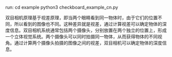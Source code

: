 
run:
cd example
python3 checkboard_example_cn.py


双目相机原理基于视差原理，即当两个眼睛看到同一物体时，由于它们的位置不同，所以看到的图像也不同。这种差异就是视差，通过计算视差可以确定物体的深度信息。双目相机系统通常包括两个摄像头，分别放置在两个独立的位置上，形成一个立体视觉系统。两个摄像头可以同时拍摄同一物体，从而获得物体的不同视角。通过计算两个摄像头拍摄的图像之间的视差，双目相机可以确定物体的深度信息。
